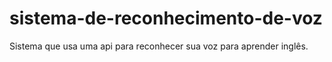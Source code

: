 # sistema-de-reconhecimento-de-voz
Sistema que usa uma api para reconhecer sua voz para aprender inglês.
